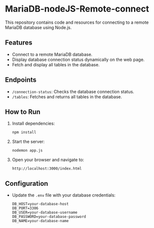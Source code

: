 # MariaDB-nodeJS-Remote-connect

This repository contains code and resources for connecting to a remote MariaDB database using Node.js.

## Features
- Connect to a remote MariaDB database.
- Display database connection status dynamically on the web page.
- Fetch and display all tables in the database.

## Endpoints
- `/connection-status`: Checks the database connection status.
- `/tables`: Fetches and returns all tables in the database.

## How to Run
1. Install dependencies:
   ```bash
   npm install
   ```
2. Start the server:
   ```bash
   nodemon app.js
   ```
3. Open your browser and navigate to:
   ```
   http://localhost:3000/index.html
   ```

## Configuration
- Update the `.env` file with your database credentials:
   ```properties
   DB_HOST=your-database-host
   DB_PORT=3306
   DB_USER=your-database-username
   DB_PASSWORD=your-database-password
   DB_NAME=your-database-name
   ```